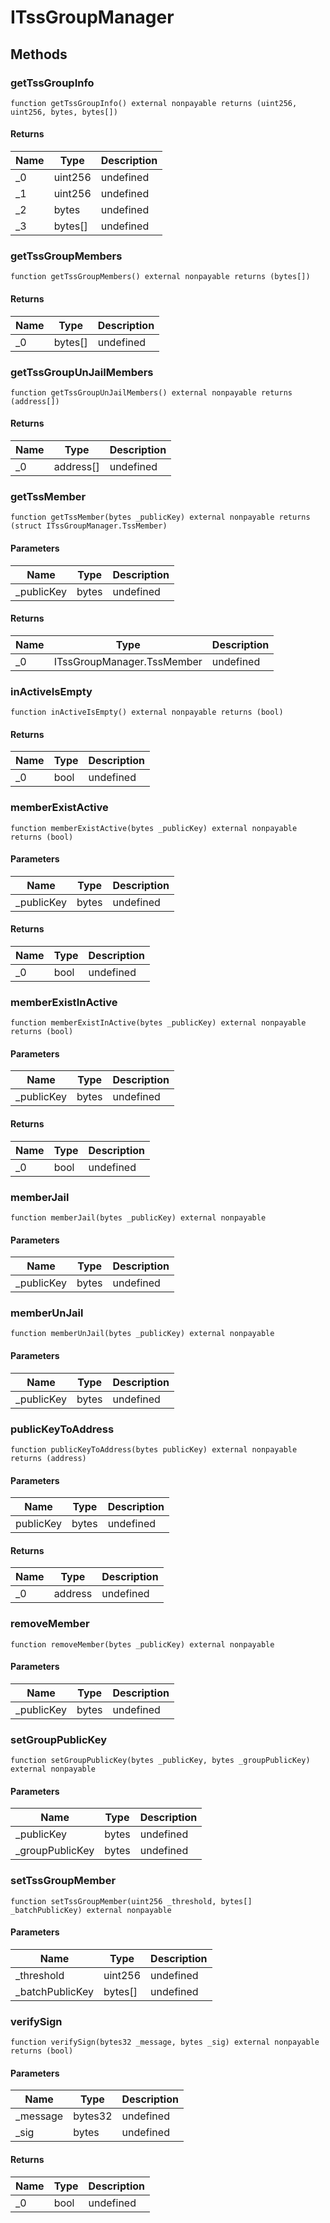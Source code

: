 # ITssGroupManager









## Methods

### getTssGroupInfo

```solidity
function getTssGroupInfo() external nonpayable returns (uint256, uint256, bytes, bytes[])
```






#### Returns

| Name | Type | Description |
|---|---|---|
| _0 | uint256 | undefined
| _1 | uint256 | undefined
| _2 | bytes | undefined
| _3 | bytes[] | undefined

### getTssGroupMembers

```solidity
function getTssGroupMembers() external nonpayable returns (bytes[])
```






#### Returns

| Name | Type | Description |
|---|---|---|
| _0 | bytes[] | undefined

### getTssGroupUnJailMembers

```solidity
function getTssGroupUnJailMembers() external nonpayable returns (address[])
```






#### Returns

| Name | Type | Description |
|---|---|---|
| _0 | address[] | undefined

### getTssMember

```solidity
function getTssMember(bytes _publicKey) external nonpayable returns (struct ITssGroupManager.TssMember)
```





#### Parameters

| Name | Type | Description |
|---|---|---|
| _publicKey | bytes | undefined

#### Returns

| Name | Type | Description |
|---|---|---|
| _0 | ITssGroupManager.TssMember | undefined

### inActiveIsEmpty

```solidity
function inActiveIsEmpty() external nonpayable returns (bool)
```






#### Returns

| Name | Type | Description |
|---|---|---|
| _0 | bool | undefined

### memberExistActive

```solidity
function memberExistActive(bytes _publicKey) external nonpayable returns (bool)
```





#### Parameters

| Name | Type | Description |
|---|---|---|
| _publicKey | bytes | undefined

#### Returns

| Name | Type | Description |
|---|---|---|
| _0 | bool | undefined

### memberExistInActive

```solidity
function memberExistInActive(bytes _publicKey) external nonpayable returns (bool)
```





#### Parameters

| Name | Type | Description |
|---|---|---|
| _publicKey | bytes | undefined

#### Returns

| Name | Type | Description |
|---|---|---|
| _0 | bool | undefined

### memberJail

```solidity
function memberJail(bytes _publicKey) external nonpayable
```





#### Parameters

| Name | Type | Description |
|---|---|---|
| _publicKey | bytes | undefined

### memberUnJail

```solidity
function memberUnJail(bytes _publicKey) external nonpayable
```





#### Parameters

| Name | Type | Description |
|---|---|---|
| _publicKey | bytes | undefined

### publicKeyToAddress

```solidity
function publicKeyToAddress(bytes publicKey) external nonpayable returns (address)
```





#### Parameters

| Name | Type | Description |
|---|---|---|
| publicKey | bytes | undefined

#### Returns

| Name | Type | Description |
|---|---|---|
| _0 | address | undefined

### removeMember

```solidity
function removeMember(bytes _publicKey) external nonpayable
```





#### Parameters

| Name | Type | Description |
|---|---|---|
| _publicKey | bytes | undefined

### setGroupPublicKey

```solidity
function setGroupPublicKey(bytes _publicKey, bytes _groupPublicKey) external nonpayable
```





#### Parameters

| Name | Type | Description |
|---|---|---|
| _publicKey | bytes | undefined
| _groupPublicKey | bytes | undefined

### setTssGroupMember

```solidity
function setTssGroupMember(uint256 _threshold, bytes[] _batchPublicKey) external nonpayable
```





#### Parameters

| Name | Type | Description |
|---|---|---|
| _threshold | uint256 | undefined
| _batchPublicKey | bytes[] | undefined

### verifySign

```solidity
function verifySign(bytes32 _message, bytes _sig) external nonpayable returns (bool)
```





#### Parameters

| Name | Type | Description |
|---|---|---|
| _message | bytes32 | undefined
| _sig | bytes | undefined

#### Returns

| Name | Type | Description |
|---|---|---|
| _0 | bool | undefined




